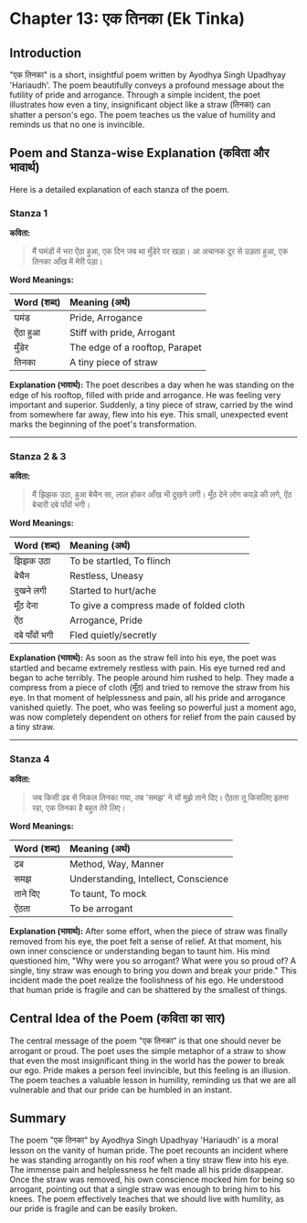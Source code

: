 # Chapter 13: एक तिनका (Ek Tinka)

## Introduction

"एक तिनका" is a short, insightful poem written by Ayodhya Singh Upadhyay 'Hariaudh'. The poem beautifully conveys a profound message about the futility of pride and arrogance. Through a simple incident, the poet illustrates how even a tiny, insignificant object like a straw (तिनका) can shatter a person's ego. The poem teaches us the value of humility and reminds us that no one is invincible.

## Poem and Stanza-wise Explanation (कविता और भावार्थ)

Here is a detailed explanation of each stanza of the poem.

### Stanza 1

**कविता:**
> मैं घमंडों में भरा ऐंठा हुआ,
> एक दिन जब था मुँडेरे पर खड़ा।
> आ अचानक दूर से उड़ता हुआ,
> एक तिनका आँख में मेरी पड़ा।

**Word Meanings:**

| Word (शब्द) | Meaning (अर्थ) |
| :--- | :--- |
| घमंड | Pride, Arrogance |
| ऐंठा हुआ | Stiff with pride, Arrogant |
| मुँडेर | The edge of a rooftop, Parapet |
| तिनका | A tiny piece of straw |

**Explanation (भावार्थ):**
The poet describes a day when he was standing on the edge of his rooftop, filled with pride and arrogance. He was feeling very important and superior. Suddenly, a tiny piece of straw, carried by the wind from somewhere far away, flew into his eye. This small, unexpected event marks the beginning of the poet's transformation.

---

### Stanza 2 & 3

**कविता:**
> मैं झिझक उठा, हुआ बेचैन सा,
> लाल होकर आँख भी दुखने लगी।
> मूँठ देने लोग कपड़े की लगे,
> ऐंठ बेचारी दबे पाँवों भगी।

**Word Meanings:**

| Word (शब्द) | Meaning (अर्थ) |
| :--- | :--- |
| झिझक उठा | To be startled, To flinch |
| बेचैन | Restless, Uneasy |
| दुखने लगी | Started to hurt/ache |
| मूँठ देना | To give a compress made of folded cloth |
| ऐंठ | Arrogance, Pride |
| दबे पाँवों भगी | Fled quietly/secretly |

**Explanation (भावार्थ):**
As soon as the straw fell into his eye, the poet was startled and became extremely restless with pain. His eye turned red and began to ache terribly. The people around him rushed to help. They made a compress from a piece of cloth (मूँठ) and tried to remove the straw from his eye. In that moment of helplessness and pain, all his pride and arrogance vanished quietly. The poet, who was feeling so powerful just a moment ago, was now completely dependent on others for relief from the pain caused by a tiny straw.

---

### Stanza 4

**कविता:**
> जब किसी ढब से निकल तिनका गया,
> तब 'समझ' ने यों मुझे ताने दिए।
> ऐंठता तू किसलिए इतना रहा,
> एक तिनका है बहुत तेरे लिए।

**Word Meanings:**

| Word (शब्द) | Meaning (अर्थ) |
| :--- | :--- |
| ढब | Method, Way, Manner |
| समझ | Understanding, Intellect, Conscience |
| ताने दिए | To taunt, To mock |
| ऐंठता | To be arrogant |

**Explanation (भावार्थ):**
After some effort, when the piece of straw was finally removed from his eye, the poet felt a sense of relief. At that moment, his own inner conscience or understanding began to taunt him. His mind questioned him, "Why were you so arrogant? What were you so proud of? A single, tiny straw was enough to bring you down and break your pride." This incident made the poet realize the foolishness of his ego. He understood that human pride is fragile and can be shattered by the smallest of things.

## Central Idea of the Poem (कविता का सार)

The central message of the poem "एक तिनका" is that one should never be arrogant or proud. The poet uses the simple metaphor of a straw to show that even the most insignificant thing in the world has the power to break our ego. Pride makes a person feel invincible, but this feeling is an illusion. The poem teaches a valuable lesson in humility, reminding us that we are all vulnerable and that our pride can be humbled in an instant.

## Summary

The poem "एक तिनका" by Ayodhya Singh Upadhyay 'Hariaudh' is a moral lesson on the vanity of human pride. The poet recounts an incident where he was standing arrogantly on his roof when a tiny straw flew into his eye. The immense pain and helplessness he felt made all his pride disappear. Once the straw was removed, his own conscience mocked him for being so arrogant, pointing out that a single straw was enough to bring him to his knees. The poem effectively teaches that we should live with humility, as our pride is fragile and can be easily broken.